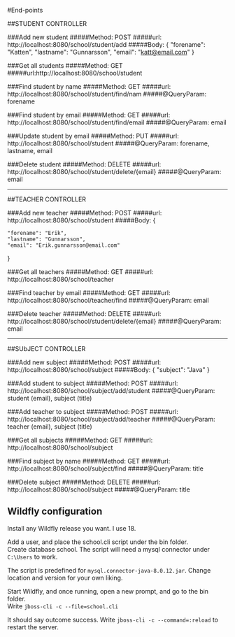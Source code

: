 #End-points

##STUDENT CONTROLLER

###Add new student
#####Method: POST
#####url: http://localhost:8080/school/student/add
#####Body: 
{
	"forename": "Katten",
	"lastname": "Gunnarsson",
	"email": "katt@email.com"
}


###Get all students
#####Method: GET
#####url:http://localhost:8080/school/student

###Find student by name
#####Method: GET
#####url: http://localhost:8080/school/student/find/nam
#####@QueryParam: forename

###Find student by email
#####Method: GET
#####url: http://localhost:8080/school/student/find/email
#####@QueryParam: email

###Update student by email
#####Method: PUT
#####url: http://localhost:8080/school/student
#####@QueryParam: forename, lastname, email

###Delete student
#####Method: DELETE
#####url: http://localhost:8080/school/student/delete/{email}
#####@QueryParam: email

-----------------------------------------------------------------------------------------------
##TEACHER CONTROLLER

###Add new teacher
#####Method: POST
#####url: http://localhost:8080/school/student
#####Body: 
{

	"forename": "Erik",
	"lastname": "Gunnarsson",
	"email": "Erik.gunnarsson@email.com"
}

###Get all teachers
#####Method: GET
#####url: http://localhost:8080/school/teacher

###Find teacher by email
#####Method: GET
#####url: http://localhost:8080/school/teacher/find
#####@QueryParam: email



###Delete teacher
#####Method: DELETE
#####url: http://localhost:8080/school/student/delete/{email}
#####@QueryParam: email


-----------------------------------------------------------------------------------------
##SUbJECT CONTROLLER

###Add new subject
#####Method: POST
#####url: http://localhost:8080/school/subject
#####Body: 
{
	"subject": "Java"
}

###Add student to subject
#####Method: POST
#####url: http://localhost:8080/school/subject/add/student
#####@QueryParam: student (email), subject (title)

###Add teacher to subject
#####Method: POST
#####url: http://localhost:8080/school/subject/add/teacher
#####@QueryParam: teacher (email), subject (title)

###Get all subjects
#####Method: GET
#####url: http://localhost:8080/school/subject

###Find subject by name
#####Method: GET
#####url: http://localhost:8080/school/subject/find
#####@QueryParam: title

###Delete subject
#####Method: DELETE
#####url: http://localhost:8080/school/subject
#####@QueryParam: title


## Wildfly configuration

Install any Wildfly release you want. I use 18.

Add a user, and place the school.cli script under the bin folder.<br>
Create database school. The script will need a mysql connector under `C:\Users`
to work. 

The script is predefined for `mysql.connector-java-8.0.12.jar`. Change location and version for your own liking.

Start Wildfly, and once running, open a new prompt, and go to the bin folder.<br>
Write `jboss-cli -c --file=school.cli`

It should say outcome success. Write `jboss-cli -c --command=:reload` to restart the server.



